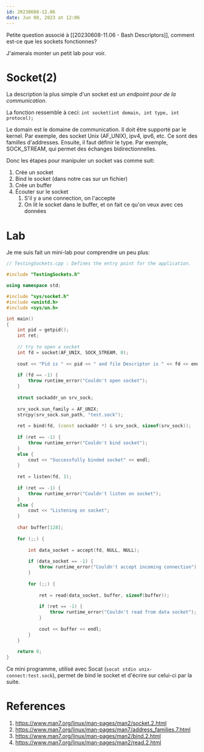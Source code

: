 ```yaml
---
id: 20230608-12.06
date: Jun 08, 2023 at 12:06
---
```


Petite question associé à [[20230608-11.06 - Bash Descriptors]], comment est-ce que les sockets fonctionnes?

J'aimerais monter un petit lab pour voir.

# Socket(2)

La description la plus simple d'un socket est *un endpoint pour de la communication*. 

La fonction ressemble à ceci: 
`int socket(int domain, int type, int protocol);`

Le domain est le domaine de communication. Il doit être supporté par le kernel. Par exemple, des socket Unix (AF_UNIX), ipv4, ipv6, etc. Ce sont des familles d'addresses. Ensuite, il faut définir le type. Par exemple, SOCK_STREAM, qui permet des échanges bidirectionnelles. 

Donc les étapes pour manipuler un socket vas comme suit:
1. Crée un socket
2. Bind le socket (dans notre cas sur un fichier)
3. Crée un buffer
4. Écouter sur le socket
	1. S'il y a une connection, on l'accepte
	2. On lit le socket dans le buffer, et on fait ce qu'on veux avec ces données

# Lab

Je me suis fait un mini-lab pour comprendre un peu plus:
```cpp
// TestingSockets.cpp : Defines the entry point for the application.

#include "TestingSockets.h"

using namespace std;

#include "sys/socket.h"
#include <unistd.h>
#include <sys/un.h>

int main()
{
	int pid = getpid();
	int ret;
	
	// try to open a socket
	int fd = socket(AF_UNIX, SOCK_STREAM, 0);
	
	cout << "Pid is " << pid << " and file Descriptor is " << fd << endl;
	
	if (fd == -1) {
		throw runtime_error("Couldn't open socket");
	}
	
	struct sockaddr_un srv_sock;
	
	srv_sock.sun_family = AF_UNIX;
	strcpy(srv_sock.sun_path, "test.sock");
	
	ret = bind(fd, (const sockaddr *) & srv_sock, sizeof(srv_sock));
	
	if (ret == -1) {
		throw runtime_error("Couldn't bind socket");
	}
	else {
		cout << "Successfully binded socket" << endl;
	}
	
	ret = listen(fd, 1);
	
	if (ret == -1) {
		throw runtime_error("Couldn't listen on socket");
	}
	else {
		cout << "Listening on socket";
	}
	
	char buffer[128];
	
	for (;;) {
		
		int data_socket = accept(fd, NULL, NULL);
		
		if (data_socket == -1) {
			throw runtime_error("Couldn't accept incoming connection");
		}
		
		for (;;) {
			
			ret = read(data_socket, buffer, sizeof(buffer));
			
			if (ret == -1) {
				throw runtime_error("Couldn't read from data socket");
			}
			
			cout << buffer << endl;
		}
	}
	
	return 0;
}
```

Ce mini programme, utilisé avec Socat (`socat stdin unix-connect:test.sock`), permet de bind le socket et d'écrire sur celui-ci par la suite.

# References
1. https://www.man7.org/linux/man-pages/man2/socket.2.html
2. https://www.man7.org/linux/man-pages/man7/address_families.7.html
3. https://www.man7.org/linux/man-pages/man2/bind.2.html
4. https://www.man7.org/linux/man-pages/man2/read.2.html